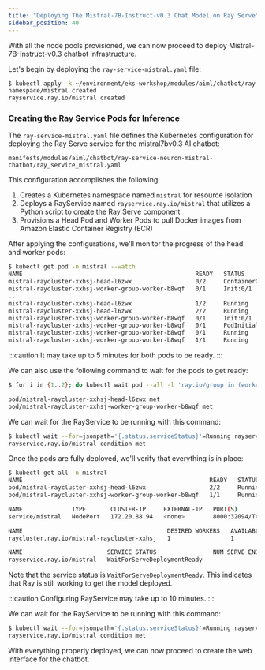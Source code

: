 ```yaml
---
title: "Deploying The Mistral-7B-Instruct-v0.3 Chat Model on Ray Serve"
sidebar_position: 40
---
```


With all the node pools provisioned, we can now proceed to deploy Mistral-7B-Instruct-v0.3 chatbot infrastructure.

Let's begin by deploying the `ray-service-mistral.yaml` file:

```bash wait=5
$ kubectl apply -k ~/environment/eks-workshop/modules/aiml/chatbot/ray-service-neuron-mistral-chatbot
namespace/mistral created
rayservice.ray.io/mistral created
```

### Creating the Ray Service Pods for Inference

The `ray-service-mistral.yaml` file defines the Kubernetes configuration for deploying the Ray Serve service for the mistral7bv0.3 AI chatbot:

```file
manifests/modules/aiml/chatbot/ray-service-neuron-mistral-chatbot/ray_service_mistral.yaml
```

This configuration accomplishes the following:

1. Creates a Kubernetes namespace named `mistral` for resource isolation
2. Deploys a RayService named `rayservice.ray.io/mistral` that utilizes a Python script to create the Ray Serve component
3. Provisions a Head Pod and Worker Pods to pull Docker images from Amazon Elastic Container Registry (ECR)

After applying the configurations, we'll monitor the progress of the head and worker pods:

```bash wait=5 test=false
$ kubectl get pod -n mistral --watch
NAME                                                 READY   STATUS              RESTARTS   AGE
mistral-raycluster-xxhsj-head-l6zwx                  0/2     ContainerCreating   0          3m4s
mistral-raycluster-xxhsj-worker-group-worker-b8wqf   0/1     Init:0/1            0          3m4s
...
mistral-raycluster-xxhsj-head-l6zwx                  1/2     Running             0          3m48s
mistral-raycluster-xxhsj-head-l6zwx                  2/2     Running             0          3m59s
mistral-raycluster-xxhsj-worker-group-worker-b8wqf   0/1     Init:0/1            0          4m25s
mistral-raycluster-xxhsj-worker-group-worker-b8wqf   0/1     PodInitializing     0          4m36s
mistral-raycluster-xxhsj-worker-group-worker-b8wqf   0/1     Running             0          4m37s
mistral-raycluster-xxhsj-worker-group-worker-b8wqf   1/1     Running             0          4m48
```

:::caution
It may take up to 5 minutes for both pods to be ready.
:::

We can also use the following command to wait for the pods to get ready:

```bash timeout=900
$ for i in {1..2}; do kubectl wait pod --all -l 'ray.io/group in (worker-group, headgroup)' --for=condition=Ready --namespace=mistral --timeout=15m 2>&1 | grep -v "Error from server (NotFound)" && break || { echo "Attempt $i: Waiting for all pods..."; kubectl get pods -n mistral -l 'ray.io/group in (worker-group, headgroup)'; sleep 20; }; done

pod/mistral-raycluster-xxhsj-head-l6zwx met
pod/mistral-raycluster-xxhsj-worker-group-worker-b8wqf met
```

We can wait for the RayService to be running with this command:

```bash wait=5 timeout=600
$ kubectl wait --for=jsonpath='{.status.serviceStatus}'=Running rayservice/mistral -n mistral --timeout=10m
rayservice.ray.io/mistral condition met
```
Once the pods are fully deployed, we'll verify that everything is in place:

```bash
$ kubectl get all -n mistral
NAME                                                     READY   STATUS    RESTARTS   AGE
pod/mistral-raycluster-xxhsj-head-l6zwx                  2/2     Running   0          5m34s
pod/mistral-raycluster-xxhsj-worker-group-worker-b8wqf   1/1     Running   0          5m34s

NAME              TYPE       CLUSTER-IP     EXTERNAL-IP   PORT(S)                                                                       AGE
service/mistral   NodePort   172.20.88.94   <none>        8000:32094/TCP,8080:30713/TCP,6379:32600/TCP,8265:31347/TCP,10001:32268/TCP   5m35s

NAME                                         DESIRED WORKERS   AVAILABLE WORKERS   CPUS   MEMORY   GPUS   STATUS   AGE
raycluster.ray.io/mistral-raycluster-xxhsj   1                 1                   6      36Gi     0      ready    5m36s

NAME                        SERVICE STATUS                NUM SERVE ENDPOINTS
rayservice.ray.io/mistral   WaitForServeDeploymentReady   

```
Note that the service status is `WaitForServeDeploymentReady`. This indicates that Ray is still working to get the model deployed.

:::caution
Configuring RayService may take up to 10 minutes.
:::

We can wait for the RayService to be running with this command:

```bash wait=5 timeout=600
$ kubectl wait --for=jsonpath='{.status.serviceStatus}'=Running rayservice/mistral -n mistral --timeout=10m
rayservice.ray.io/mistral condition met
```

With everything properly deployed, we can now proceed to create the web interface for the chatbot.
